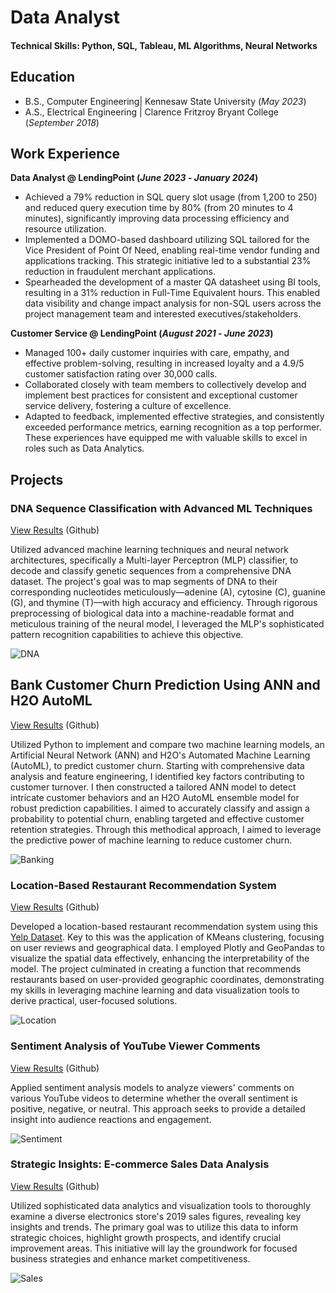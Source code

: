 # Data Analyst

#### Technical Skills: Python, SQL, Tableau, ML Algorithms, Neural Networks

## Education
- B.S., Computer Engineering| Kennesaw State University (_May 2023_)
- A.S., Electrical Engineering | Clarence Fritzroy Bryant College (_September 2018_)

## Work Experience
**Data Analyst @ LendingPoint (_June 2023_ - _January 2024_)**
- Achieved a 79% reduction in SQL query slot usage (from 1,200 to 250) and reduced query execution time by 80% (from 20 minutes to 4 minutes), significantly improving data processing efficiency and resource utilization.
- Implemented a DOMO-based dashboard utilizing SQL tailored for the Vice President of Point Of Need, enabling real-time vendor funding and applications tracking. This strategic initiative led to a substantial 23% reduction in fraudulent merchant applications. 
- Spearheaded the development of a master QA datasheet using BI tools, resulting in a 31% reduction in Full-Time Equivalent hours. This enabled data visibility and change impact analysis for non-SQL users across the project management team and interested executives/stakeholders. 

**Customer Service @ LendingPoint (_August 2021_ - _June 2023_)**
- Managed 100+ daily customer inquiries with care, empathy, and effective problem-solving, resulting in increased loyalty and a 4.9/5 customer satisfaction rating over 30,000 calls.
- Collaborated closely with team members to collectively develop and implement best practices for consistent and exceptional customer service delivery, fostering a culture of excellence.
- Adapted to feedback, implemented effective strategies, and consistently exceeded performance metrics, earning recognition as a top performer. These experiences have equipped me with valuable skills to excel in roles such as Data Analytics.

## Projects
### DNA Sequence Classification with Advanced ML Techniques
[View Results](https://github.com/Drichards124/DNA-Sequence/tree/main) (Github)

Utilized advanced machine learning techniques and neural network architectures, specifically a Multi-layer Perceptron (MLP) classifier, to decode and classify genetic sequences from a comprehensive DNA dataset. The project's goal was to map segments of DNA to their corresponding nucleotides meticulously—adenine (A), cytosine (C), guanine (G), and thymine (T)—with high accuracy and efficiency. Through rigorous preprocessing of biological data into a machine-readable format and meticulous training of the neural model, I leveraged the MLP's sophisticated pattern recognition capabilities to achieve this objective.

![DNA](assets/DNA.jpeg)



## Bank Customer Churn Prediction Using ANN and H2O AutoML
[View Results](https://github.com/Drichards124/bank-customer-churn-prediction.git) (Github)

Utilized Python to implement and compare two machine learning models, an Artificial Neural Network (ANN) and H2O's Automated Machine Learning (AutoML), to predict customer churn. Starting with comprehensive data analysis and feature engineering, I identified key factors contributing to customer turnover. I then constructed a tailored ANN model to detect intricate customer behaviors and an H2O AutoML ensemble model for robust prediction capabilities. I aimed to accurately classify and assign a probability to potential churn, enabling targeted and effective customer retention strategies. Through this methodical approach, I aimed to leverage the predictive power of machine learning to reduce customer churn.

![Banking](assets/banking.png)



### Location-Based Restaurant Recommendation System 
[View Results](https://github.com/Drichards124/location-based-recommendation-system.git) (Github)

Developed a location-based restaurant recommendation system using this [Yelp Dataset](https://www.dropbox.com/s/3x1w789mmuae3ao/yelp_academic_dataset_business.zip). Key to this was the application of KMeans clustering, focusing on user reviews and geographical data. I employed Plotly and GeoPandas to visualize the spatial data effectively, enhancing the interpretability of the model. The project culminated in creating a function that recommends restaurants based on user-provided geographic coordinates, demonstrating my skills in leveraging machine learning and data visualization tools to derive practical, user-focused solutions.

![Location](assets/location.png)



### Sentiment Analysis of YouTube Viewer Comments
[View Results](https://github.com/Drichards124/sentiment-analysis.git) (Github)

Applied sentiment analysis models to analyze viewers' comments on various YouTube videos to determine whether the overall sentiment is positive, negative, or neutral. This approach seeks to provide a detailed insight into audience reactions and engagement.

![Sentiment](assets/sentiment.png)



### Strategic Insights: E-commerce Sales Data Analysis 
[View Results](https://github.com/Drichards124/Sales-Data_Analysis) (Github)

Utilized sophisticated data analytics and visualization tools to thoroughly examine a diverse electronics store's 2019 sales figures, revealing key insights and trends. The primary goal was to utilize this data to inform strategic choices, highlight growth prospects, and identify crucial improvement areas. This initiative will lay the groundwork for focused business strategies and enhance market competitiveness.

![Sales](assets/sales.png)

